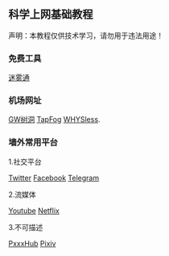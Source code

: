 ## 科学上网基础教程

声明：本教程仅供技术学习，请勿用于违法用途！

### 免费工具
[迷雾通](https://github.com/geph-official/geph4-client/wiki/%E8%BF%B7%E9%9B%BE%E9%80%9A%EF%BC%88%E5%85%8D%E7%BF%BB%E5%A2%99%E9%95%9C%E5%83%8F%EF%BC%89)

### 机场网址

[GW树洞](https://hello-shudong.com/user) [TapFog](https://www.tapfog.com/#/dashboard) [WHYSless](https://whysless.com/#/login).

### 墙外常用平台

1.社交平台

[Twitter](https://twitter.com) [Facebook](https://facebook.com) [Telegram](https://telegram.org/)

2.流媒体

[Youtube](https://youtube.com) [Netflix](https://netflix.com)

3.不可描述

[PxxxHub](https://pormhub.com) [Pixiv](https://pixiv.net)
